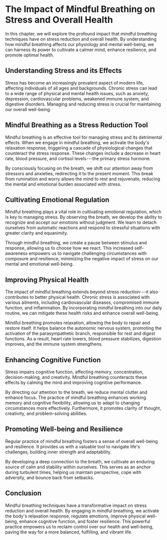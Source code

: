 The Impact of Mindful Breathing on Stress and Overall Health
=======================================================================

In this chapter, we will explore the profound impact that mindful breathing techniques have on stress reduction and overall health. By understanding how mindful breathing affects our physiology and mental well-being, we can harness its power to cultivate a calmer mind, enhance resilience, and promote optimal health.

**Understanding Stress and its Effects**
----------------------------------------

Stress has become an increasingly prevalent aspect of modern life, affecting individuals of all ages and backgrounds. Chronic stress can lead to a wide range of physical and mental health issues, such as anxiety, depression, cardiovascular problems, weakened immune system, and digestive disorders. Managing and reducing stress is crucial for maintaining our overall well-being.

**Mindful Breathing as a Stress Reduction Tool**
------------------------------------------------

Mindful breathing is an effective tool for managing stress and its detrimental effects. When we engage in mindful breathing, we activate the body's relaxation response, triggering a cascade of physiological changes that counteract the stress response. These changes include a decrease in heart rate, blood pressure, and cortisol levels---the primary stress hormone.

By consciously focusing on the breath, we shift our attention away from stressors and anxieties, redirecting it to the present moment. This break from rumination and worry allows the mind to rest and rejuvenate, reducing the mental and emotional burden associated with stress.

**Cultivating Emotional Regulation**
------------------------------------

Mindful breathing plays a vital role in cultivating emotional regulation, which is key to managing stress. By observing the breath, we develop the ability to recognize and accept our emotions without judgment. We learn to detach ourselves from automatic reactions and respond to stressful situations with greater clarity and equanimity.

Through mindful breathing, we create a pause between stimulus and response, allowing us to choose how we react. This increased self-awareness empowers us to navigate challenging circumstances with composure and resilience, minimizing the negative impact of stress on our mental and emotional well-being.

**Improving Physical Health**
-----------------------------

The impact of mindful breathing extends beyond stress reduction---it also contributes to better physical health. Chronic stress is associated with various ailments, including cardiovascular diseases, compromised immune function, and inflammation. By incorporating mindful breathing into our daily routine, we can mitigate these health risks and enhance overall well-being.

Mindful breathing promotes relaxation, allowing the body to repair and restore itself. It helps balance the autonomic nervous system, promoting the activation of the parasympathetic branch, responsible for rest and digest functions. As a result, heart rate lowers, blood pressure stabilizes, digestion improves, and the immune system strengthens.

**Enhancing Cognitive Function**
--------------------------------

Stress impairs cognitive function, affecting memory, concentration, decision-making, and creativity. Mindful breathing counteracts these effects by calming the mind and improving cognitive performance.

By directing our attention to the breath, we reduce mental clutter and enhance focus. The practice of mindful breathing enhances working memory and cognitive flexibility, allowing us to adapt to changing circumstances more effectively. Furthermore, it promotes clarity of thought, creativity, and problem-solving abilities.

**Promoting Well-being and Resilience**
---------------------------------------

Regular practice of mindful breathing fosters a sense of overall well-being and resilience. It provides us with a valuable tool to navigate life's challenges, building inner strength and adaptability.

By developing a deep connection to the breath, we cultivate an enduring source of calm and stability within ourselves. This serves as an anchor during turbulent times, helping us maintain perspective, cope with adversity, and bounce back from setbacks.

**Conclusion**
--------------

Mindful breathing techniques have a transformative impact on stress reduction and overall health. By engaging in mindful breathing, we activate the body's relaxation response, regulate emotions, improve physical well-being, enhance cognitive function, and foster resilience. This powerful practice empowers us to reclaim control over our health and well-being, paving the way for a more balanced, fulfilling, and vibrant life.
